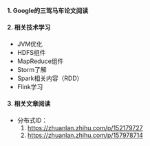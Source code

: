 #### 1. Google的三驾马车论文阅读

#### 2. 相关技术学习
- JVM优化
- HDFS组件
- MapReduce组件
- Storm了解
- Spark相关内容（RDD）
- Flink学习

#### 3. 相关文章阅读
- 分布式ID：
    1. https://zhuanlan.zhihu.com/p/152179727
    2. https://zhuanlan.zhihu.com/p/157978714
